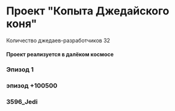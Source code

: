 # Проект "Копыта Джедайского коня"
Количество джедаев-разработчиков 32
#### Проект реализуется в далёком космосе
### Эпизод 1
### эпизод +100500


### 3596_Jedi

